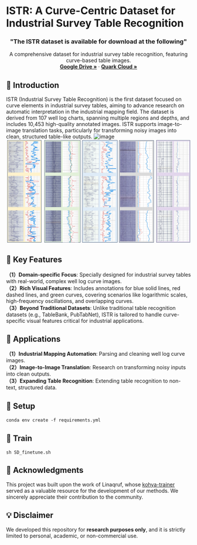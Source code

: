 

# ISTR: A Curve-Centric Dataset for Industrial Survey Table Recognition

  <h3 align="center">"The ISTR dataset is available for download at the following"</h3>
  <p align="center">
    A comprehensive dataset for industrial survey table recognition, featuring curve-based table images.  
    <br />
    <a href="https://drive.google.com/file/d/1wALMc-1S52mywvH_MHffubqXj5qqGE3L/view?usp=drive_link"><strong> Google Drive »</strong></a>
    ·
    <a href="https://pan.quark.cn/s/cc8be9495958"><strong>Quark Cloud »</strong></a>
    <br />
  </p>

## 📖 Introduction
ISTR (Industrial Survey Table Recognition) is the first dataset focused on curve elements in industrial survey tables, aiming to advance research on automatic interpretation in the industrial mapping field. The dataset is derived from 107 well log charts, spanning multiple regions and depths, and includes 10,453 high-quality annotated images. ISTR supports image-to-image translation tasks, particularly for transforming noisy images into clean, structured table-like outputs.
![image](https://github.com/ISTR-dataset/ISTR/blob/main/image/all.png)
![image](https://github.com/ISTR-dataset/ISTR/blob/main/image/detail.png)

## 🔑 Key Features
**（1）Domain-specific Focus**: Specially designed for industrial survey tables with real-world, complex well log curve images.  
**（2）Rich Visual Features**: Includes annotations for blue solid lines, red dashed lines, and green curves, covering scenarios like logarithmic scales, high-frequency oscillations, and overlapping curves.  
**（3）Beyond Traditional Datasets**: Unlike traditional table recognition datasets (e.g., TableBank, PubTabNet), ISTR is tailored to handle curve-specific visual features critical for industrial applications.  

## 🎯 Applications
**（1）Industrial Mapping Automation**: Parsing and cleaning well log curve images.  
**（2）Image-to-Image Translation**: Research on transforming noisy inputs into clean outputs.  
**（3）Expanding Table Recognition**: Extending table recognition to non-text, structured data.  

## 🔧 Setup
```
conda env create -f requirements.yml
```

## 💫 Train
```
sh SD_finetune.sh
```

## 🌟 Acknowledgments
This project was built upon the work of Linaqruf, whose [kohya-trainer](https://github.com/Linaqruf/kohya-trainer) served as a valuable resource for the development of our methods. We sincerely appreciate their contribution to the community.

## 💡 Disclaimer
We developed this repository for **research purposes only**, and it is strictly limited to personal, academic, or non-commercial use.



